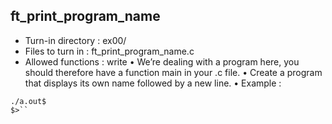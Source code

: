 ## ft_print_program_name


- Turn-in directory : ex00/
- Files to turn in : ft_print_program_name.c
- Allowed functions : write
 • We’re dealing with a program here, you should therefore have a function main in
   your .c file.
 • Create a program that displays its own name followed by a new line.
 • Example :
```$>./a.out | cat -e
./a.out$
$>``
